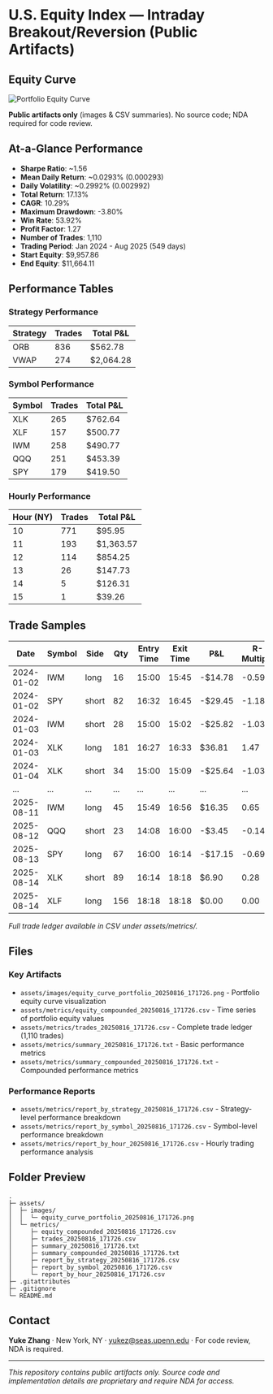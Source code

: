 # U.S. Equity Index — Intraday Breakout/Reversion (Public Artifacts)

## Equity Curve

![Portfolio Equity Curve](assets/images/equity_curve_portfolio_20250816_171726.png)

**Public artifacts only** (images & CSV summaries). No source code; NDA required for code review.

## At-a-Glance Performance

- **Sharpe Ratio**: ~1.56
- **Mean Daily Return**: ~0.0293% (0.000293)
- **Daily Volatility**: ~0.2992% (0.002992)
- **Total Return**: 17.13%
- **CAGR**: 10.29%
- **Maximum Drawdown**: -3.80%
- **Win Rate**: 53.92%
- **Profit Factor**: 1.27
- **Number of Trades**: 1,110
- **Trading Period**: Jan 2024 - Aug 2025 (549 days)
- **Start Equity**: $9,957.86
- **End Equity**: $11,664.11


## Performance Tables

### Strategy Performance
| Strategy | Trades | Total P&L |
|----------|--------|-----------|
| ORB      | 836    | $562.78   |
| VWAP     | 274    | $2,064.28 |

### Symbol Performance
| Symbol | Trades | Total P&L |
|--------|--------|-----------|
| XLK     | 265    | $762.64   |
| XLF     | 157    | $500.77   |
| IWM     | 258    | $490.77   |
| QQQ     | 251    | $453.39   |
| SPY     | 179    | $419.50   |

### Hourly Performance
| Hour (NY) | Trades | Total P&L |
|-----------|--------|-----------|
| 10        | 771    | $95.95    |
| 11        | 193    | $1,363.57 |
| 12        | 114    | $854.25   |
| 13        | 26     | $147.73   |
| 14        | 5      | $126.31   |
| 15        | 1      | $39.26    |

## Trade Samples

| Date | Symbol | Side | Qty | Entry Time | Exit Time | P&L | R-Multiple |
|------|--------|------|-----|------------|-----------|-----|------------|
| 2024-01-02 | IWM | long | 16 | 15:00 | 15:45 | -$14.78 | -0.59 |
| 2024-01-02 | SPY | short | 82 | 16:32 | 16:45 | -$29.45 | -1.18 |
| 2024-01-03 | IWM | short | 28 | 15:00 | 15:02 | -$25.82 | -1.03 |
| 2024-01-03 | XLK | long | 181 | 16:27 | 16:33 | $36.81 | 1.47 |
| 2024-01-04 | XLK | short | 34 | 15:00 | 15:09 | -$25.64 | -1.03 |
| ... | ... | ... | ... | ... | ... | ... | ... |
| 2025-08-11 | IWM | long | 45 | 15:49 | 16:56 | $16.35 | 0.65 |
| 2025-08-12 | QQQ | short | 23 | 14:08 | 16:00 | -$3.45 | -0.14 |
| 2025-08-13 | SPY | long | 67 | 16:00 | 16:14 | -$17.15 | -0.69 |
| 2025-08-14 | XLK | short | 89 | 16:14 | 18:18 | $6.90 | 0.28 |
| 2025-08-14 | XLF | long | 156 | 18:18 | 18:18 | $0.00 | 0.00 |

*Full trade ledger available in CSV under assets/metrics/.*

## Files

### Key Artifacts
- `assets/images/equity_curve_portfolio_20250816_171726.png` - Portfolio equity curve visualization
- `assets/metrics/equity_compounded_20250816_171726.csv` - Time series of portfolio equity values
- `assets/metrics/trades_20250816_171726.csv` - Complete trade ledger (1,110 trades)
- `assets/metrics/summary_20250816_171726.txt` - Basic performance metrics
- `assets/metrics/summary_compounded_20250816_171726.txt` - Compounded performance metrics

### Performance Reports
- `assets/metrics/report_by_strategy_20250816_171726.csv` - Strategy-level performance breakdown
- `assets/metrics/report_by_symbol_20250816_171726.csv` - Symbol-level performance breakdown
- `assets/metrics/report_by_hour_20250816_171726.csv` - Hourly trading performance analysis

## Folder Preview

```
.
├─ assets/
│  ├─ images/
│  │  └─ equity_curve_portfolio_20250816_171726.png
│  └─ metrics/
│     ├─ equity_compounded_20250816_171726.csv
│     ├─ trades_20250816_171726.csv
│     ├─ summary_20250816_171726.txt
│     ├─ summary_compounded_20250816_171726.txt
│     ├─ report_by_strategy_20250816_171726.csv
│     ├─ report_by_symbol_20250816_171726.csv
│     └─ report_by_hour_20250816_171726.csv
├─ .gitattributes
├─ .gitignore
└─ README.md
```

## Contact

**Yuke Zhang** · New York, NY · yukez@seas.upenn.edu · For code review, NDA is required.

---

*This repository contains public artifacts only. Source code and implementation details are proprietary and require NDA for access.*
